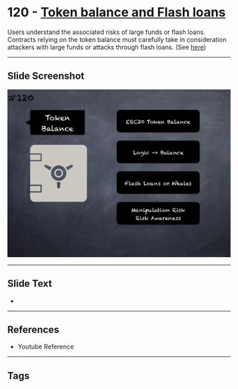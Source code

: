 # 120 - [Token balance and Flash loans](Token%20balance%20and%20Flash%20loans.md)
Users understand the associated risks of large funds or flash loans. Contracts relying on the token balance must carefully take in consideration attackers with large funds or attacks through flash loans. (See [here](https://github.com/crytic/building-secure-contracts/blob/master/development-guidelines/token_integration.md#token-scarcity))
___
## Slide Screenshot
![0120.png](../../images/pitfalls_and_best_practices201/120.png)
___
## Slide Text
- 
___
## References
- Youtube Reference
___
## Tags